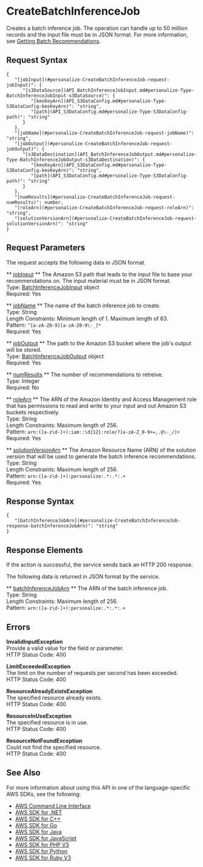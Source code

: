 # CreateBatchInferenceJob<a name="API_CreateBatchInferenceJob"></a>

Creates a batch inference job\. The operation can handle up to 50 million records and the input file must be in JSON format\. For more information, see [Getting Batch Recommendations](recommendations-batch.md)\.

## Request Syntax<a name="API_CreateBatchInferenceJob_RequestSyntax"></a>

```
{
   "[jobInput](#personalize-CreateBatchInferenceJob-request-jobInput)": { 
      "[s3DataSource](API_BatchInferenceJobInput.md#personalize-Type-BatchInferenceJobInput-s3DataSource)": { 
         "[kmsKeyArn](API_S3DataConfig.md#personalize-Type-S3DataConfig-kmsKeyArn)": "string",
         "[path](API_S3DataConfig.md#personalize-Type-S3DataConfig-path)": "string"
      }
   },
   "[jobName](#personalize-CreateBatchInferenceJob-request-jobName)": "string",
   "[jobOutput](#personalize-CreateBatchInferenceJob-request-jobOutput)": { 
      "[s3DataDestination](API_BatchInferenceJobOutput.md#personalize-Type-BatchInferenceJobOutput-s3DataDestination)": { 
         "[kmsKeyArn](API_S3DataConfig.md#personalize-Type-S3DataConfig-kmsKeyArn)": "string",
         "[path](API_S3DataConfig.md#personalize-Type-S3DataConfig-path)": "string"
      }
   },
   "[numResults](#personalize-CreateBatchInferenceJob-request-numResults)": number,
   "[roleArn](#personalize-CreateBatchInferenceJob-request-roleArn)": "string",
   "[solutionVersionArn](#personalize-CreateBatchInferenceJob-request-solutionVersionArn)": "string"
}
```

## Request Parameters<a name="API_CreateBatchInferenceJob_RequestParameters"></a>

The request accepts the following data in JSON format\.

 ** [jobInput](#API_CreateBatchInferenceJob_RequestSyntax) **   <a name="personalize-CreateBatchInferenceJob-request-jobInput"></a>
The Amazon S3 path that leads to the input file to base your recommendations on\. The input material must be in JSON format\.  
Type: [BatchInferenceJobInput](API_BatchInferenceJobInput.md) object  
Required: Yes

 ** [jobName](#API_CreateBatchInferenceJob_RequestSyntax) **   <a name="personalize-CreateBatchInferenceJob-request-jobName"></a>
The name of the batch inference job to create\.  
Type: String  
Length Constraints: Minimum length of 1\. Maximum length of 63\.  
Pattern: `^[a-zA-Z0-9][a-zA-Z0-9\-_]*`   
Required: Yes

 ** [jobOutput](#API_CreateBatchInferenceJob_RequestSyntax) **   <a name="personalize-CreateBatchInferenceJob-request-jobOutput"></a>
The path to the Amazon S3 bucket where the job's output will be stored\.  
Type: [BatchInferenceJobOutput](API_BatchInferenceJobOutput.md) object  
Required: Yes

 ** [numResults](#API_CreateBatchInferenceJob_RequestSyntax) **   <a name="personalize-CreateBatchInferenceJob-request-numResults"></a>
The number of recommendations to retreive\.  
Type: Integer  
Required: No

 ** [roleArn](#API_CreateBatchInferenceJob_RequestSyntax) **   <a name="personalize-CreateBatchInferenceJob-request-roleArn"></a>
The ARN of the Amazon Identity and Access Management role that has permissions to read and write to your input and out Amazon S3 buckets respectively\.  
Type: String  
Length Constraints: Maximum length of 256\.  
Pattern: `arn:([a-z\d-]+):iam::\d{12}:role/?[a-zA-Z_0-9+=,.@\-_/]+`   
Required: Yes

 ** [solutionVersionArn](#API_CreateBatchInferenceJob_RequestSyntax) **   <a name="personalize-CreateBatchInferenceJob-request-solutionVersionArn"></a>
The Amazon Resource Name \(ARN\) of the solution version that will be used to generate the batch inference recommendations\.  
Type: String  
Length Constraints: Maximum length of 256\.  
Pattern: `arn:([a-z\d-]+):personalize:.*:.*:.+`   
Required: Yes

## Response Syntax<a name="API_CreateBatchInferenceJob_ResponseSyntax"></a>

```
{
   "[batchInferenceJobArn](#personalize-CreateBatchInferenceJob-response-batchInferenceJobArn)": "string"
}
```

## Response Elements<a name="API_CreateBatchInferenceJob_ResponseElements"></a>

If the action is successful, the service sends back an HTTP 200 response\.

The following data is returned in JSON format by the service\.

 ** [batchInferenceJobArn](#API_CreateBatchInferenceJob_ResponseSyntax) **   <a name="personalize-CreateBatchInferenceJob-response-batchInferenceJobArn"></a>
The ARN of the batch inference job\.  
Type: String  
Length Constraints: Maximum length of 256\.  
Pattern: `arn:([a-z\d-]+):personalize:.*:.*:.+` 

## Errors<a name="API_CreateBatchInferenceJob_Errors"></a>

 **InvalidInputException**   
Provide a valid value for the field or parameter\.  
HTTP Status Code: 400

 **LimitExceededException**   
The limit on the number of requests per second has been exceeded\.  
HTTP Status Code: 400

 **ResourceAlreadyExistsException**   
The specified resource already exists\.  
HTTP Status Code: 400

 **ResourceInUseException**   
The specified resource is in use\.  
HTTP Status Code: 400

 **ResourceNotFoundException**   
Could not find the specified resource\.  
HTTP Status Code: 400

## See Also<a name="API_CreateBatchInferenceJob_SeeAlso"></a>

For more information about using this API in one of the language\-specific AWS SDKs, see the following:
+  [AWS Command Line Interface](https://docs.aws.amazon.com/goto/aws-cli/personalize-2018-05-22/CreateBatchInferenceJob) 
+  [AWS SDK for \.NET](https://docs.aws.amazon.com/goto/DotNetSDKV3/personalize-2018-05-22/CreateBatchInferenceJob) 
+  [AWS SDK for C\+\+](https://docs.aws.amazon.com/goto/SdkForCpp/personalize-2018-05-22/CreateBatchInferenceJob) 
+  [AWS SDK for Go](https://docs.aws.amazon.com/goto/SdkForGoV1/personalize-2018-05-22/CreateBatchInferenceJob) 
+  [AWS SDK for Java](https://docs.aws.amazon.com/goto/SdkForJava/personalize-2018-05-22/CreateBatchInferenceJob) 
+  [AWS SDK for JavaScript](https://docs.aws.amazon.com/goto/AWSJavaScriptSDK/personalize-2018-05-22/CreateBatchInferenceJob) 
+  [AWS SDK for PHP V3](https://docs.aws.amazon.com/goto/SdkForPHPV3/personalize-2018-05-22/CreateBatchInferenceJob) 
+  [AWS SDK for Python](https://docs.aws.amazon.com/goto/boto3/personalize-2018-05-22/CreateBatchInferenceJob) 
+  [AWS SDK for Ruby V3](https://docs.aws.amazon.com/goto/SdkForRubyV3/personalize-2018-05-22/CreateBatchInferenceJob) 